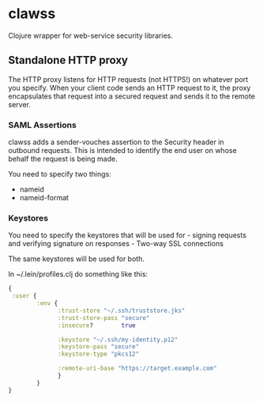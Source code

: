# clawss

Clojure wrapper for web-service security libraries.

## Standalone HTTP proxy

The HTTP proxy listens for HTTP requests (not HTTPS!) on whatever port you specify.
When your client code sends an HTTP request to it, the proxy encapsulates
that request into a secured request and sends it to the remote server.

### SAML Assertions

clawss adds a sender-vouches assertion to the Security header in outbound requests.
This is intended to identify the end user on whose behalf the request is being made.

You need to specify two things:
- nameid
- nameid-format



### Keystores

You need to specify the keystores that will be used for 
    - signing requests and verifying signature on responses
    - Two-way SSL connections

The same keystores will be used for both.

In ~/.lein/profiles.clj do something like this:

```clojure
{
 :user {
        :env {
              :trust-store "~/.ssh/truststore.jks"
              :trust-store-pass "secure"
              :insecure?        true

              :keystore "~/.ssh/my-identity.p12"
              :keystore-pass "secure"
              :keystore-type "pkcs12"

              :remote-uri-base "https://target.example.com"
              }
        }
}
```


